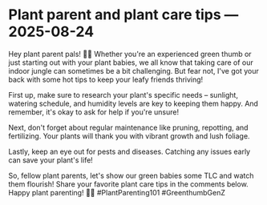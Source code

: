 # Plant parent and plant care tips — 2025-08-24

Hey plant parent pals! 🌿💚 Whether you're an experienced green thumb or just starting out with your plant babies, we all know that taking care of our indoor jungle can sometimes be a bit challenging. But fear not, I've got your back with some hot tips to keep your leafy friends thriving!

First up, make sure to research your plant's specific needs – sunlight, watering schedule, and humidity levels are key to keeping them happy. And remember, it's okay to ask for help if you're unsure!

Next, don't forget about regular maintenance like pruning, repotting, and fertilizing. Your plants will thank you with vibrant growth and lush foliage.

Lastly, keep an eye out for pests and diseases. Catching any issues early can save your plant's life!

So, fellow plant parents, let's show our green babies some TLC and watch them flourish! Share your favorite plant care tips in the comments below. Happy plant parenting! 🌱✨ #PlantParenting101 #GreenthumbGenZ